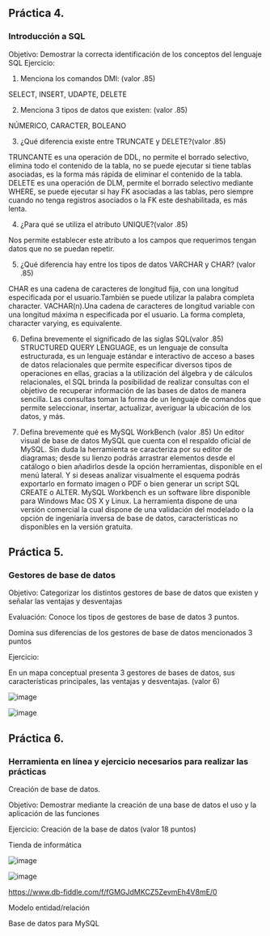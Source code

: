 ## Práctica 4.
### Introducción a SQL
Objetivo: Demostrar la correcta identificación de los conceptos del lenguaje SQL
Ejercicio:

1. Menciona los comandos DMl: (valor .85)

SELECT, INSERT, UDAPTE, DELETE

2. Menciona 3 tipos de datos que existen: (valor .85)

NÚMERICO, CARACTER, BOLEANO 

3. ¿Qué diferencia existe entre TRUNCATE y DELETE?(valor .85)

TRUNCANTE es una operación de DDL, no permite el borrado selectivo, elimina todo el contenido de la tabla, no se puede ejecutar si tiene tablas asociadas, es la forma más rápida de eliminar el contenido de la tabla.
DELETE es una operación de DLM, permite el borrado selectivo mediante WHERE, se puede ejecutar si hay FK asociadas a las tablas, pero siempre cuando no tenga registros asociados o la FK este deshabilitada, es más lenta.

4. ¿Para qué se utiliza el atributo UNIQUE?(valor .85)

Nos permite establecer este atributo a los campos que requerimos tengan datos que no se puedan repetir.

5. ¿Qué diferencia hay entre los tipos de datos VARCHAR y CHAR? (valor .85)

CHAR es una cadena de caracteres de longitud fija, con una longitud especificada por el usuario.También se puede utilizar la palabra completa character. VACHAR(n).Una cadena de caracteres de longitud variable con una longitud máxima n especificada por el usuario. La forma completa, character varying, es equivalente.


6. Defina brevemente el significado de las siglas SQL(valor .85)
STRUCTURED QUERY LENGUAGE, es un lenguaje de consulta estructurada, es un lenguaje estándar e interactivo de acceso a bases de datos relacionales que permite especificar diversos tipos de operaciones en ellas, gracias a la utilización del álgebra y de cálculos relacionales, el SQL brinda la posibilidad de realizar consultas con el objetivo de recuperar información de las bases de datos de manera sencilla. Las consultas toman la forma de un lenguaje de comandos que permite seleccionar, insertar, actualizar, averiguar la ubicación de los datos, y más.


7. Defina brevemente qué es MySQL WorkBench (valor .85)
Un editor visual de base de datos MySQL que cuenta con el respaldo oficial de MySQL. Sin duda la herramienta se caracteriza por su editor de diagramas; desde su lienzo podrás arrastrar elementos desde el catálogo o bien añadirlos desde la opción herramientas, disponible en el menú lateral. Y si deseas analizar visualmente el esquema podrás exportarlo en formato imagen o PDF o bien generar un script SQL CREATE o ALTER. MySQL Workbench es un software libre disponible para Windows Mac OS X y Linux. La herramienta dispone de una versión comercial la cual dispone de una validación del modelado o la opción de ingeniaría inversa de base de datos, características no disponibles en la versión gratuita.

## Práctica 5.
### Gestores de base de datos

Objetivo: Categorizar los distintos gestores de base de datos que existen y señalar las
ventajas y desventajas

Evaluación: Conoce los tipos de gestores de base de datos 3 puntos.

Domina sus diferencias de los gestores de base de datos mencionados 3 puntos

Ejercicio:

En un mapa conceptual presenta 3 gestores de bases de datos, sus características
principales, las ventajas y desventajas. (valor 6)

![image](https://user-images.githubusercontent.com/91554777/170415427-e2b7321b-a97f-43b0-ac24-6e506c307e6b.png)


![image](https://user-images.githubusercontent.com/90996552/170519677-4e7750cb-790b-4b90-a364-1371fa1cc766.png)


## Práctica 6.
### Herramienta en línea y ejercicio necesarios para realizar las prácticas

Creación de base de datos.

Objetivo: Demostrar mediante la creación de una base de datos el uso y la aplicación de
las funciones

Ejercicio: Creación de la base de datos (valor 18 puntos)

Tienda de informática

![image](https://user-images.githubusercontent.com/91554777/170415101-717bca19-3644-46a9-8a57-8d5940c5d283.png)

![image](https://user-images.githubusercontent.com/90996552/170527837-12424542-28cf-4d12-9aec-8cb4a94f1665.png)


https://www.db-fiddle.com/f/fGMGJdMKCZ5ZevmEh4V8mE/0






Modelo entidad/relación




Base de datos para MySQL
